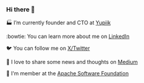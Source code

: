 ### Hi there 👋

:factory: I’m currently founder and CTO at [Yupiik](https://www.yupiik.com)

:bowtie: You can learn more about me on [LinkedIn](https://www.linkedin.com/in/paponfrancois/)

:bird: You can follow me on [X/Twitter](https://twitter.com/fpapon2)

:scroll: I love to share some news and thoughts on [Medium](https://medium.com/@fpapon30)

:honeybee: I'm member at the [Apache Software Foundation](https://www.apache.org)
